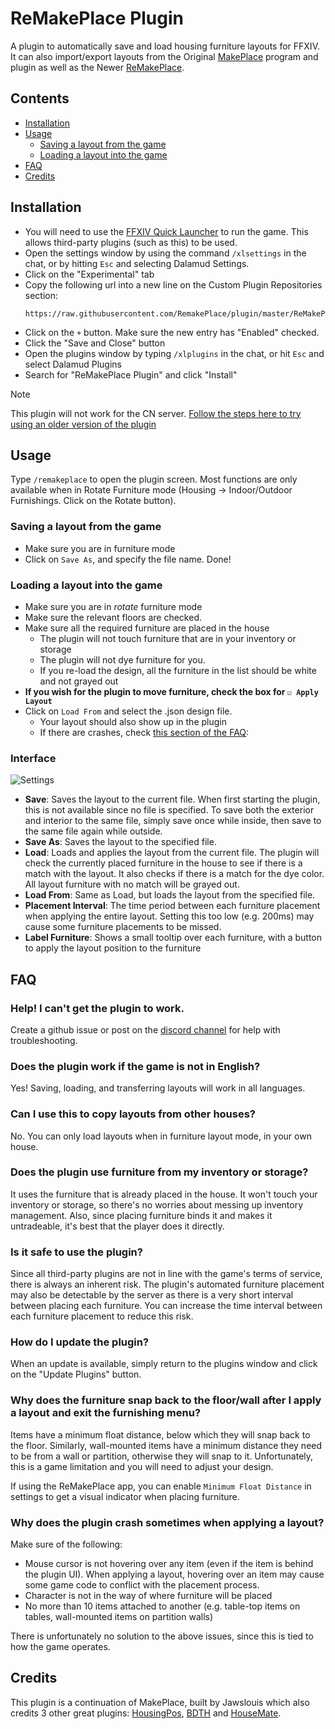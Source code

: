 # ReMakePlace Plugin

A plugin to automatically save and load housing furniture layouts for FFXIV. It can also import/export layouts from the Original [MakePlace](https://jawslouis.itch.io/makeplace) program and plugin as well as the Newer [ReMakePlace](https://github.com/RemakePlace/app).

## Contents
* [Installation](#installation)
* [Usage](#usage)
  * [Saving a layout from the game](#saving-a-layout-from-the-game)
  * [Loading a layout into the game](#loading-a-layout-into-the-game)  
* [FAQ](#faq)
* [Credits](#credits)


## Installation
* You will need to use the [FFXIV Quick Launcher](https://goatcorp.github.io/) to run the game. This allows third-party plugins (such as this) to be used.
* Open the settings window by using the command `/xlsettings` in the chat, or by hitting `Esc` and selecting Dalamud Settings.
* Click on the "Experimental" tab
* Copy the following url into a new line on the Custom Plugin Repositories section:
  ```
  https://raw.githubusercontent.com/RemakePlace/plugin/master/ReMakePlacePlugin.json
  ```
* Click on the `+` button. Make sure the new entry has "Enabled" checked.
* Click the "Save and Close" button
* Open the plugins window by typing `/xlplugins` in the chat, or hit `Esc` and select Dalamud Plugins
* Search for "ReMakePlace Plugin" and click "Install"
> [!NOTE]
> This plugin will not work for the CN server. [Follow the steps here to try using an older version of the plugin](https://wiki.makeplace.app/en/plugin/CN-Server)

## Usage
Type `/remakeplace` to open the plugin screen. Most functions are only available when in Rotate Furniture mode (Housing -> Indoor/Outdoor Furnishings. Click on the Rotate button).

### Saving a layout from the game
* Make sure you are in furniture mode
* Click on `Save As`, and specify the file name. Done!

### Loading a layout into the game
* Make sure you are in *rotate* furniture mode
* Make sure the relevant floors are checked.
* Make sure all the required furniture are placed in the house
  * The plugin will not touch furniture that are in your inventory or storage
  * The plugin will not dye furniture for you.
  * If you re-load the design, all the furniture in the list should be white and not grayed out
* **If you wish for the plugin to move furniture, check the box for `☑ Apply Layout`**
* Click on `Load From` and select the .json design file.
  * Your layout should also show up in the plugin
  * If there are crashes, check [this section of the FAQ](#why-does-the-plugin-crash-sometimes-when-applying-a-layout):    

### Interface
![Settings](screenshot.png?raw=true)  
* **Save**: Saves the layout to the current file. When first starting the plugin, this is not available since no file is specified. To save both the exterior and interior to the same file, simply save once while inside, then save to the same file again while outside.
* **Save As**: Saves the layout to the specified file.
* **Load**: Loads and applies the layout from the current file. The plugin will check the currently placed furniture in the house to see if there is a match with the layout. It also checks if there is a match for the dye color. All layout furniture with no match will be grayed out.
* **Load From**: Same as Load, but loads the layout from the specified file.
* **Placement Interval**: The time period between each furniture placement when applying the entire layout. Setting this too low (e.g. 200ms) may cause some furniture placements to be missed.
* **Label Furniture**: Shows a small tooltip over each furniture, with a button to apply the layout position to the furniture

###

## FAQ
### Help! I can't get the plugin to work.
Create a github issue or post on the [discord channel](https://discord.gg/YuvcPzCuhq) for help with troubleshooting.

### Does the plugin work if the game is not in English?
Yes! Saving, loading, and transferring layouts will work in all languages.

### Can I use this to copy layouts from other houses?
No. You can only load layouts when in furniture layout mode, in your own house.

### Does the plugin use furniture from my inventory or storage?
It uses the furniture that is already placed in the house. It won't touch your inventory or storage, so there's no worries about messing up inventory management. Also, since placing furniture binds it and makes it untradeable, it's best that the player does it directly.

### Is it safe to use the plugin?
Since all third-party plugins are not in line with the game's terms of service, there is always an inherent risk. The plugin's automated furniture placement may also be detectable by the server as there is a very short interval between placing each furniture. You can increase the time interval between each furniture placement to reduce this risk.
 
### How do I update the plugin?
When an update is available, simply return to the plugins window and click on the "Update Plugins" button.

### Why does the furniture snap back to the floor/wall after I apply a layout and exit the furnishing menu?
Items have a minimum float distance, below which they will snap back to the floor. Similarly, wall-mounted items have a minimum distance they need to be from a wall or partition, otherwise they will snap to it. Unfortunately, this is a game limitation and you will need to adjust your design.

If using the ReMakePlace app, you can enable `Minimum Float Distance` in settings to get a visual indicator when placing furniture.

### Why does the plugin crash sometimes when applying a layout?
Make sure of the following:
- Mouse cursor is not hovering over any item (even if the item is behind the plugin UI). When applying a layout, hovering over an item may cause some game code to conflict with the placement process.
- Character is not in the way of where furniture will be placed
- No more than 10 items attached to another (e.g. table-top items on tables, wall-mounted items on partition walls)

There is unfortunately no solution to the above issues, since this is tied to how the game operates.

## Credits
This plugin is a continuation of MakePlace, built by Jawslouis which also credits 3 other great plugins: [HousingPos](https://github.com/Bluefissure/HousingPos), [BDTH](https://github.com/LeonBlade/BDTHPlugin) and [HouseMate](https://github.com/lmcintyre/Housemate).
